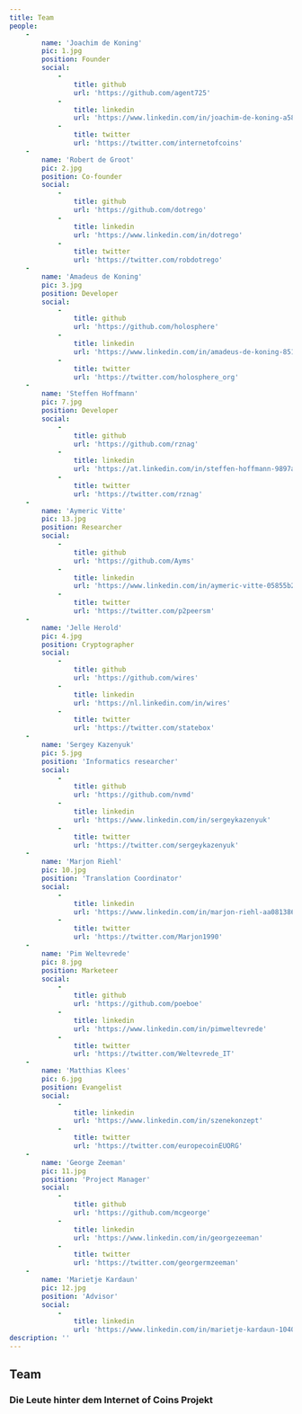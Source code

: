 ```yaml
---
title: Team
people:
    -
        name: 'Joachim de Koning'
        pic: 1.jpg
        position: Founder
        social:
            -
                title: github
                url: 'https://github.com/agent725'
            -
                title: linkedin
                url: 'https://www.linkedin.com/in/joachim-de-koning-a5874b25'
            -
                title: twitter
                url: 'https://twitter.com/internetofcoins'
    -
        name: 'Robert de Groot'
        pic: 2.jpg
        position: Co-founder
        social:
            -
                title: github
                url: 'https://github.com/dotrego'
            -
                title: linkedin
                url: 'https://www.linkedin.com/in/dotrego'
            -
                title: twitter
                url: 'https://twitter.com/robdotrego'
    -
        name: 'Amadeus de Koning'
        pic: 3.jpg
        position: Developer
        social:
            -
                title: github
                url: 'https://github.com/holosphere'
            -
                title: linkedin
                url: 'https://www.linkedin.com/in/amadeus-de-koning-8514a212'
            -
                title: twitter
                url: 'https://twitter.com/holosphere_org'
    -
        name: 'Steffen Hoffmann'
        pic: 7.jpg
        position: Developer
        social:
            -
                title: github
                url: 'https://github.com/rznag'
            -
                title: linkedin
                url: 'https://at.linkedin.com/in/steffen-hoffmann-9897aba6'
            -
                title: twitter
                url: 'https://twitter.com/rznag'
    -
        name: 'Aymeric Vitte'
        pic: 13.jpg
        position: Researcher
        social:
            -
                title: github
                url: 'https://github.com/Ayms'
            -
                title: linkedin
                url: 'https://www.linkedin.com/in/aymeric-vitte-05855b26'
            -
                title: twitter
                url: 'https://twitter.com/p2peersm'
    -
        name: 'Jelle Herold'
        pic: 4.jpg
        position: Cryptographer
        social:
            -
                title: github
                url: 'https://github.com/wires'
            -
                title: linkedin
                url: 'https://nl.linkedin.com/in/wires'
            -
                title: twitter
                url: 'https://twitter.com/statebox'
    -
        name: 'Sergey Kazenyuk'
        pic: 5.jpg
        position: 'Informatics researcher'
        social:
            -
                title: github
                url: 'https://github.com/nvmd'
            -
                title: linkedin
                url: 'https://www.linkedin.com/in/sergeykazenyuk'
            -
                title: twitter
                url: 'https://twitter.com/sergeykazenyuk'
    -
        name: 'Marjon Riehl'
        pic: 10.jpg
        position: 'Translation Coordinator'
        social:
            -
                title: linkedin
                url: 'https://www.linkedin.com/in/marjon-riehl-aa081386/'
            -
                title: twitter
                url: 'https://twitter.com/Marjon1990'
    -
        name: 'Pim Weltevrede'
        pic: 8.jpg
        position: Marketeer
        social:
            -
                title: github
                url: 'https://github.com/poeboe'
            -
                title: linkedin
                url: 'https://www.linkedin.com/in/pimweltevrede'
            -
                title: twitter
                url: 'https://twitter.com/Weltevrede_IT'
    -
        name: 'Matthias Klees'
        pic: 6.jpg
        position: Evangelist
        social:
            -
                title: linkedin
                url: 'https://www.linkedin.com/in/szenekonzept'
            -
                title: twitter
                url: 'https://twitter.com/europecoinEUORG'
    -
        name: 'George Zeeman'
        pic: 11.jpg
        position: 'Project Manager'
        social:
            -
                title: github
                url: 'https://github.com/mcgeorge'
            -
                title: linkedin
                url: 'https://www.linkedin.com/in/georgezeeman'
            -
                title: twitter
                url: 'https://twitter.com/georgermzeeman'
    -
        name: 'Marietje Kardaun'
        pic: 12.jpg
        position: 'Advisor'
        social:
            -
                title: linkedin
                url: 'https://www.linkedin.com/in/marietje-kardaun-1040a730'
description: ''
---
```


## Team
### Die Leute hinter dem Internet of Coins Projekt
